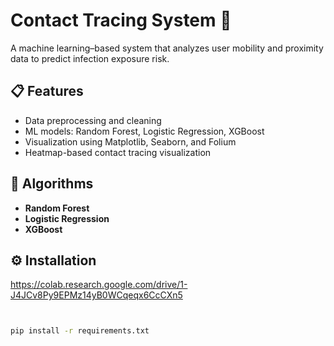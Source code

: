 # Contact Tracing System 🦠

A machine learning–based system that analyzes user mobility and proximity data to predict infection exposure risk.

## 📋 Features
- Data preprocessing and cleaning
- ML models: Random Forest, Logistic Regression, XGBoost
- Visualization using Matplotlib, Seaborn, and Folium
- Heatmap-based contact tracing visualization

## 🧠 Algorithms
- **Random Forest**
- **Logistic Regression**
- **XGBoost**

## ⚙️ Installation
https://colab.research.google.com/drive/1-J4JCv8Py9EPMz14yB0WCqeqx6CcCXn5
```bash


pip install -r requirements.txt
